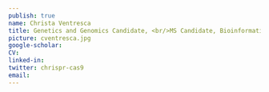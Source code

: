 ```yaml
---
publish: true
name: Christa Ventresca
title: Genetics and Genomics Candidate, <br/>MS Candidate, Bioinformatics, <br/><a href="https://medicine.umich.edu/dept/human-genetics/academics/genetics-training-program" target='_blank'>Genetics Training Program Fellow</a>
picture: cventresca.jpg
google-scholar: 
CV:
linked-in: 
twitter: chrispr-cas9
email:
---
```

